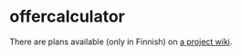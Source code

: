offercalculator
===============

There are plans available (only in Finnish) on
[a project wiki](https://github.com/jukkah/offercalculator/wiki).